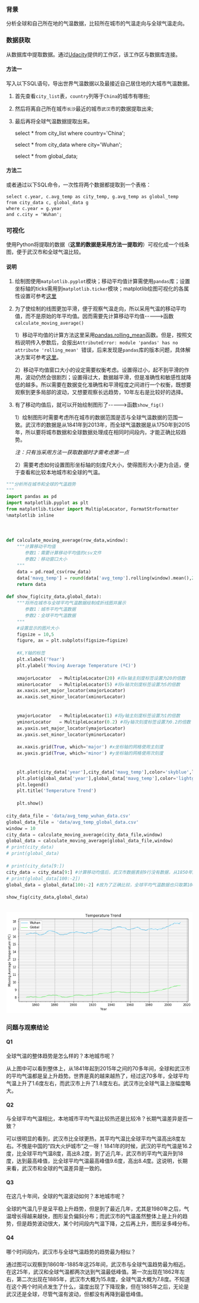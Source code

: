 
### 背景
分析全球和自己所在地的气温数据，比较所在城市的气温走向与全球气温走向。

### 数据获取
从数据库中提取数据。通过[Udacity](https://classroom.udacity.com/nanodegrees/nd002-cn-basic-vip/parts/d1865612-f3fd-4db0-80c7-348c594d573d/modules/7b83f9fd-759a-4cc6-8456-ce3783e17475/lessons/dce89631-d141-4a36-b3fd-5e8ec038bc70/concepts/530f21c0-2f37-4390-aaab-3ce440e56d80)提供的工作区，该工作区与数据库连接。

####  方法一
写入以下SQL语句，导出世界气温数据以及最接近自己居住地的大城市气温数据。

1. 首先查看`city_list`表，`country`列等于`China`的城市有哪些;

2. 然后将离自己所在城市`长沙`最近的城市`武汉`市的数据提取出来;

3. 最后再将全球气温数据提取出来。

    select * from city_list where country='China';

    select * from city_data where city='Wuhan';

    select * from global_data;


#### 方法二
或者通过以下SQL命令，一次性将两个数据都提取到一个表格：

    select c.year, c.avg_temp as city_temp, g.avg_temp as global_temp
    from city_data c, global_data g
    where c.year = g.year
    and c.city = 'Wuhan';

### 可视化
使用Python将提取的数据（**这里的数据是采用方法一提取的**）可视化成一个线条图，便于武汉市和全球气温比较。

#### 说明
1. 绘制图使用`matplotlib.pyplot`模块；移动平均值计算需使用`pandas`库；设置坐标轴的ticks需用到`matplotlib.ticker`模块；matplotlib绘图可视化的各属性设置可参考[这里](http://python.jobbole.com/85106/)


2. 为了使绘制的线图更加平滑，便于观察气温走向，所以采用气温的移动平均值，而不是原始的年平均值。因而需要先计算移动平均值----->函数`calculate_moving_average()`

    1）移动平均值的计算方法这里采用[pandas.rolling_mean](http://pandas.pydata.org/pandas-docs/version/0.17.1/generated/pandas.rolling_mean.html)函数。但是，按照文档说明传入参数后，会报出`AttributeError: module 'pandas' has no attribute 'rolling_mean'
`错误，后来发现是`pandas`库的版本问题，具体解决方案可参考[这里](https://stackoverflow.com/questions/50482884/module-pandas-has-no-attribute-rolling-mean)。

    2）移动平均值窗口大小的设定需要权衡考虑。设置得过小，起不到平滑的作用，波动仍然会很剧烈；设置得过大，数据越平滑，但是准确性和敏感性就降低的越多。所以需要在数据变化准确性和平滑程度之间进行一个权衡，既想要观察到更多局部的波动，又想要观察长远趋势，10年左右是比较好的选择。


3. 有了移动均值后，就可以开始绘制图形了----->函数`show_fig()`

    1）绘制图形时需要考虑所在城市的数据范围是否与全球气温数据的范围一致。武汉市的数据是从1841年到2013年，而全球气温数据是从1750年到2015年，所以要将城市数据和全球数据处理成在相同时间段内，才能正确比较趋势。
   
    *注：只有当采用方法一获取数据时才需考虑第一点*
  
    2）需要考虑如何设置图形坐标轴的刻度尺大小，使得图形大小更为合适，便于查看和比较本地城市和全球的气温。


```python
"""分析所在城市和全球的气温趋势
"""
import pandas as pd
import matplotlib.pyplot as plt
from matplotlib.ticker import MultipleLocator, FormatStrFormatter
%matplotlib inline



def calculate_moving_average(row_data,window):
    """计算移动平均值
       参数1：需要计算移动平均值的csv文件
       参数2：移动窗口大小
    """
    data = pd.read_csv(row_data)
    data['mavg_temp'] = round(data['avg_temp'].rolling(window).mean(),2)
    return data

def show_fig(city_data,global_data):
    """将所在城市与全球平均气温数据绘制成折线图并展示
       参数1：城市平均气温数据
       参数2：全球平均气温数据
    """
    #设置显示的图片大小
    figsize = 10,5 
    figure, ax = plt.subplots(figsize=figsize) 
    
    #X,Y轴的标签
    plt.xlabel('Year')
    plt.ylabel('Moving Average Temperature (ºC)')

    xmajorLocator   = MultipleLocator(20) #将x轴主刻度标签设置为20的倍数
    xminorLocator   = MultipleLocator(5) #将x轴次刻度标签设置为5的倍数
    ax.xaxis.set_major_locator(xmajorLocator)
    ax.xaxis.set_minor_locator(xminorLocator)


    ymajorLocator   = MultipleLocator(1) #将y轴主刻度标签设置为1的倍数
    yminorLocator   = MultipleLocator(0.2) #将y轴次刻度标签设置为0.2的倍数
    ax.yaxis.set_major_locator(ymajorLocator)
    ax.yaxis.set_minor_locator(yminorLocator)
    
    ax.xaxis.grid(True, which='major') #x坐标轴的网格使用主刻度
    ax.yaxis.grid(True, which='minor') #y坐标轴的网格使用次刻度


    plt.plot(city_data['year'],city_data['mavg_temp'],color='skyblue',linewidth='2',label='Wuhan')
    plt.plot(global_data['year'],global_data['mavg_temp'],color='lightgreen',linewidth='2',label='Global')
    plt.legend()
    plt.title('Temperature Trend')

    plt.show() 

city_data_file = 'data/avg_temp_wuhan_data.csv'
global_data_file = 'data/avg_temp_global_data.csv'
window = 10
city_data = calculate_moving_average(city_data_file,window)
global_data = calculate_moving_average(global_data_file,window)
# print(city_data)
# print(global_data)

# print(city_data[9:])
city_data = city_data[9:] #计算移动均值后，武汉市数据表前9行没有数据，从1850年起-2013年，共164行，有平均气温数据
# print(global_data[100:-2])
global_data = global_data[100:-2] #故为了正确比较，全球平均气温数据也只取第100行(1850年)到倒数第二行(2013年)之间的164行数据

show_fig(city_data,global_data)



```


![png](output_6_0.png)


### 问题与观察结论

#### Q1 
全球气温的整体趋势是怎么样的？本地城市呢？

从上图中可以看到整体上，从1841年起到2015年之间的70多年间，全球和武汉市的平均气温都是呈上升趋势。世界是真的越来越热了，经过这70多年，全球平均气温上升了1.6度左右，而武汉市上升了1.8度左右。武汉市比全球气温上涨幅度略大。

#### Q2 
与全球平均气温相比，本地城市平均气温比较热还是比较冷？长期气温差异是否一致？

可以很明显的看到，武汉市比全球更热，其平均气温比全球平均气温高出8度左右。不愧是中国的“四大火炉城市”之一呀！1841年的时候，武汉的平均气温是16.2度，比全球平均气温8度，高出8.2度，到了近几年，武汉市的平均气温升到18度，达到最高峰值，比全球平均气温最高峰值9.6度，高出8.4度。这说明，长期来看，武汉市和全球的气温差异是一致的。

#### Q3 
在这几十年间，全球的气温波动如何？本地城市呢？

全球的气温几乎是呈平稳上升趋势，但是到了最近几年，尤其是1980年之后，气温增长得越来越快，图形呈负偏斜分布；而武汉市的气温虽然整体上是上升的趋势，但是趋势波动很大，某个时间段内气温下降，之后再上升，图形呈多峰分布。

#### Q4 
哪个时间段内，武汉市与全球气温趋势的趋势最为相似？

通过图可以观察到1860年-1885年这25年间，武汉市与全球气温趋势最为相近。在这25年，武汉和全球气温都两次达到气温最低峰值。第一次出现在1862年左右，第二次出现在1885年，武汉市大概为15.8度，全球气温大概为7.8度。不知道在这个两个时间点发生了什么，温度出现了下降现象，但在1885年之后，无论是武汉还是全球，尽管气温有波动，但都没有再降到最低峰值。

